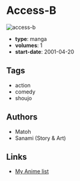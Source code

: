 # Access-B

![access-b](https://cdn.myanimelist.net/images/manga/1/35262.jpg)

-   **type**: manga
-   **volumes**: 1
-   **start-date**: 2001-04-20

## Tags

-   action
-   comedy
-   shoujo

## Authors

-   Matoh
-   Sanami (Story & Art)

## Links

-   [My Anime list](https://myanimelist.net/manga/21756/Access-B)
